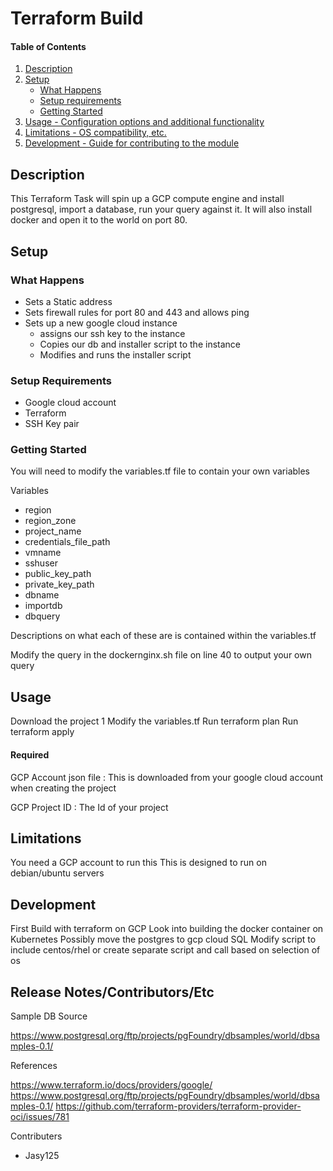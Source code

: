 # Terraform Build

#### Table of Contents

1. [Description](#description)
2. [Setup](#setup)
    * [What Happens](#what-happens)
    * [Setup requirements](#setup-requirements)
    * [Getting Started](#getting-started)
3. [Usage - Configuration options and additional functionality](#usage)
4. [Limitations - OS compatibility, etc.](#limitations)
5. [Development - Guide for contributing to the module](#development)

## Description

This Terraform Task will spin up a GCP compute engine and install postgresql, import a database, run your query against it. It will also install docker and open it to the world on port 80.

## Setup

### What Happens

* Sets a Static address
* Sets firewall rules for port 80 and 443 and allows ping
* Sets up a new google cloud instance
  - assigns our ssh key to the instance
  - Copies our db and installer script to the instance
  - Modifies and runs the installer script

### Setup Requirements

* Google cloud account
* Terraform
* SSH Key pair

### Getting Started

You will need to modify the variables.tf file to contain your own variables

Variables 
  - region
  - region_zone
  - project_name
  - credentials_file_path
  - vmname
  - sshuser
  - public_key_path
  - private_key_path
  - dbname
  - importdb
  - dbquery

  Descriptions on what each of these are is contained within the variables.tf

Modify the query in the dockernginx.sh file on line 40 to output your own query

## Usage

Download the project 1 
Modify the variables.tf 
Run terraform plan
Run terraform apply

#### Required

GCP Account json file : This is downloaded from your google cloud account when creating the project

GCP Project ID : The Id of your project

## Limitations

You need a GCP account to run this
This is designed to run on debian/ubuntu servers

## Development

First Build with terraform on GCP
Look into building the docker container on Kubernetes
Possibly move the postgres to gcp cloud SQL
Modify script to include centos/rhel or create separate script and call based on selection of os

## Release Notes/Contributors/Etc

Sample DB Source

https://www.postgresql.org/ftp/projects/pgFoundry/dbsamples/world/dbsamples-0.1/

References

https://www.terraform.io/docs/providers/google/
https://www.postgresql.org/ftp/projects/pgFoundry/dbsamples/world/dbsamples-0.1/
https://github.com/terraform-providers/terraform-provider-oci/issues/781

Contributers 

   - Jasy125
